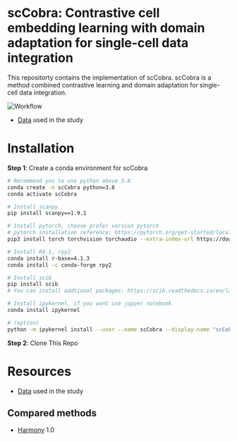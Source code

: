# scCobra: Contrastive cell embedding learning with domain adaptation for single-cell data integration 
  
This repositorty contains the implementation of scCobra. scCobra is a method combined contrastive learning and domain adaptation for single-cell data integration. 

![Workflow](https://raw.githubusercontent.com/GlancerZ/scCobra/main/Figure/single-cell-model.png)


* [Data](https://figshare.com/articles/dataset/Benchmarking_atlas-level_data_integration_in_single-cell_genomics_-_integration_task_datasets_Immune_and_pancreas_/12420968) used in the study




# Installation

**Step 1**: Create a conda environment for scCobra

```bash
# Recommend you to use python above 3.8
conda create -n scCobra python=3.8
conda activate scCobra

# Install scanpy
pip install scanpy==1.9.1

# Install pytorch, choose profer version pytorch
# pytorch installation reference: https://pytorch.org/get-started/locally/
pip3 install torch torchvision torchaudio --extra-index-url https://download.pytorch.org/whl/cu116

# Install R4.1, rpy2
conda install r-base=4.1.3
conda install -c conda-forge rpy2

# Install scib
pip install scib
# You can install addtional packages: https://scib.readthedocs.io/en/latest/index.html

# Install ipykernel, if you want use jupyer notebook
conda install ipykernel

# (option) 
python -m ipykernel install --user --name scCobra --display-name "scCobra"

``` 

**Step 2**: Clone This Repo


# Resources

* [Data](https://figshare.com/articles/dataset/Benchmarking_atlas-level_data_integration_in_single-cell_genomics_-_integration_task_datasets_Immune_and_pancreas_/12420968) used in the study

## Compared methods
* [Harmony](https://github.com/immunogenomics/harmony) 1.0

